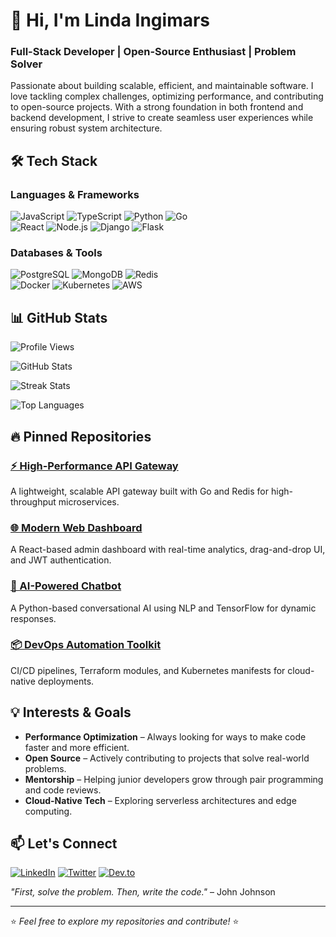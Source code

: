 # 👋 Hi, I'm Linda Ingimars  

### Full-Stack Developer | Open-Source Enthusiast | Problem Solver  

Passionate about building scalable, efficient, and maintainable software. I love tackling complex challenges, optimizing performance, and contributing to open-source projects. With a strong foundation in both frontend and backend development, I strive to create seamless user experiences while ensuring robust system architecture.  

## 🛠️ Tech Stack  

### Languages & Frameworks  
![JavaScript](https://img.shields.io/badge/-JavaScript-F7DF1E?logo=javascript&logoColor=black) ![TypeScript](https://img.shields.io/badge/-TypeScript-3178C6?logo=typescript&logoColor=white) ![Python](https://img.shields.io/badge/-Python-3776AB?logo=python&logoColor=white) ![Go](https://img.shields.io/badge/-Go-00ADD8?logo=go&logoColor=white)  
![React](https://img.shields.io/badge/-React-61DAFB?logo=react&logoColor=black) ![Node.js](https://img.shields.io/badge/-Node.js-339933?logo=node.js&logoColor=white) ![Django](https://img.shields.io/badge/-Django-092E20?logo=django&logoColor=white) ![Flask](https://img.shields.io/badge/-Flask-000000?logo=flask&logoColor=white)  

### Databases & Tools  
![PostgreSQL](https://img.shields.io/badge/-PostgreSQL-4169E1?logo=postgresql&logoColor=white) ![MongoDB](https://img.shields.io/badge/-MongoDB-47A248?logo=mongodb&logoColor=white) ![Redis](https://img.shields.io/badge/-Redis-DC382D?logo=redis&logoColor=white)  
![Docker](https://img.shields.io/badge/-Docker-2496ED?logo=docker&logoColor=white) ![Kubernetes](https://img.shields.io/badge/-Kubernetes-326CE5?logo=kubernetes&logoColor=white) ![AWS](https://img.shields.io/badge/-AWS-232F3E?logo=amazon-aws&logoColor=white)  

## 📊 GitHub Stats  

![Profile Views](https://komarev.com/ghpvc/?username=lindaingimars249&color=blueviolet&label=PROFILE+VIEWS)  

![GitHub Stats](https://github-readme-stats.vercel.app/api?username=lindaingimars249&show_icons=true&theme=radical&hide_border=true)  

![Streak Stats](https://github-readme-streak-stats.herokuapp.com/?user=lindaingimars249&theme=radical&hide_border=true)  

![Top Languages](https://github-readme-stats.vercel.app/api/top-langs/?username=lindaingimars249&layout=compact&theme=radical&hide_border=true)  

## 🔥 Pinned Repositories  

### [⚡ High-Performance API Gateway](https://github.com/lindaingimars249/api-gateway)  
A lightweight, scalable API gateway built with Go and Redis for high-throughput microservices.  

### [🌐 Modern Web Dashboard](https://github.com/lindaingimars249/web-dashboard)  
A React-based admin dashboard with real-time analytics, drag-and-drop UI, and JWT authentication.  

### [🤖 AI-Powered Chatbot](https://github.com/lindaingimars249/ai-chatbot)  
A Python-based conversational AI using NLP and TensorFlow for dynamic responses.  

### [📦 DevOps Automation Toolkit](https://github.com/lindaingimars249/devops-toolkit)  
CI/CD pipelines, Terraform modules, and Kubernetes manifests for cloud-native deployments.  

## 💡 Interests & Goals  

- **Performance Optimization** – Always looking for ways to make code faster and more efficient.  
- **Open Source** – Actively contributing to projects that solve real-world problems.  
- **Mentorship** – Helping junior developers grow through pair programming and code reviews.  
- **Cloud-Native Tech** – Exploring serverless architectures and edge computing.  

## 📫 Let's Connect  

[![LinkedIn](https://img.shields.io/badge/-LinkedIn-0A66C2?logo=linkedin&logoColor=white)](https://linkedin.com/in/lindaingimars) [![Twitter](https://img.shields.io/badge/-Twitter-1DA1F2?logo=twitter&logoColor=white)](https://twitter.com/lindaingimars) [![Dev.to](https://img.shields.io/badge/-Dev.to-0A0A0A?logo=dev.to&logoColor=white)](https://dev.to/lindaingimars)  

*"First, solve the problem. Then, write the code."* – John Johnson  

---  
⭐ *Feel free to explore my repositories and contribute!* ⭐
